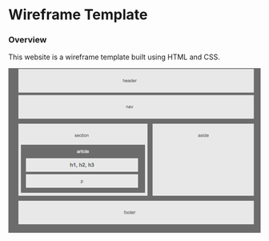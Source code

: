 # Wireframe Template

### Overview
This website is a wireframe template built using HTML and CSS. 

![Wireframe](/images/wireframe.png)

